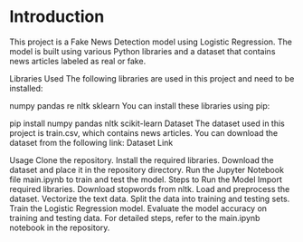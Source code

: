 # Introduction
This project is a Fake News Detection model using Logistic Regression. The model is built using various Python libraries and a dataset that contains news articles labeled as real or fake.

Libraries Used
The following libraries are used in this project and need to be installed:

numpy
pandas
re
nltk
sklearn
You can install these libraries using pip:

pip install numpy pandas nltk scikit-learn
Dataset
The dataset used in this project is train.csv, which contains news articles. You can download the dataset from the following link:
Dataset Link

Usage
Clone the repository.
Install the required libraries.
Download the dataset and place it in the repository directory.
Run the Jupyter Notebook file main.ipynb to train and test the model.
Steps to Run the Model
Import required libraries.
Download stopwords from nltk.
Load and preprocess the dataset.
Vectorize the text data.
Split the data into training and testing sets.
Train the Logistic Regression model.
Evaluate the model accuracy on training and testing data.
For detailed steps, refer to the main.ipynb notebook in the repository.

